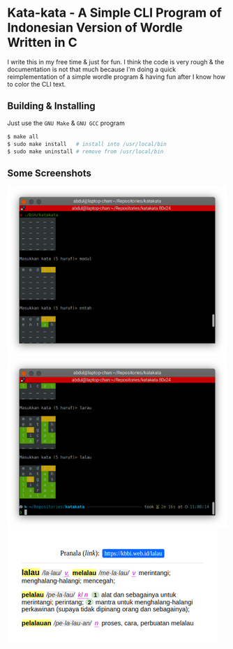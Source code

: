 # Kata-kata - A Simple CLI Program of Indonesian Version of Wordle Written in C

I write this in my free time & just for fun. I think the code is very rough & the documentation is not that much because I'm doing a quick reimplementation of a simple wordle program & having fun after I know how to color the CLI text.

## Building & Installing

Just use the `GNU Make` & `GNU GCC` program

```sh
$ make all
$ sudo make install   # install into /usr/local/bin
$ sudo make uninstall # remove from /usr/local/bin
```

## Some Screenshots

![Terminal Screenshot 1](./assets/screenshot_1.png)
![Terminal Screenshot 2](./assets/screenshot_2.png)
[![KBBI Web ID Screenshot](./assets/screenshot_3.png)](https://kbbi.web.id/lalau)
